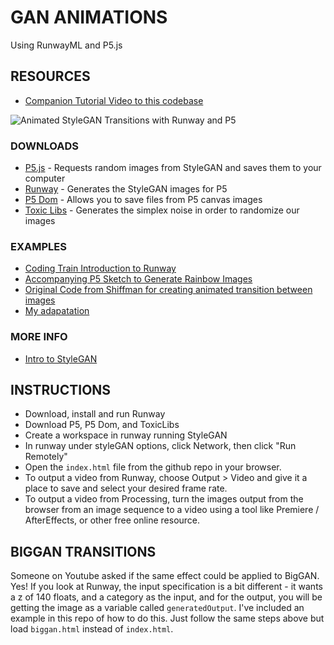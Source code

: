 # GAN ANIMATIONS
Using RunwayML and P5.js

## RESOURCES

* [Companion Tutorial Video to this codebase](https://youtu.be/YmcpA2uuvZk)

![Animated StyleGAN Transitions with Runway and P5](https://prototypes.mikeheavers.com/transfer/stylegan-transitions.gif)


### DOWNLOADS
* [P5.js](http://p5js.org/) - Requests random images from StyleGAN and saves them to your computer
* [Runway](https://runwayml.com/) - Generates the StyleGAN images for P5
* [P5 Dom](https://p5js.org/reference/#/libraries/p5.dom) - Allows you to save files from P5 canvas images
* [Toxic Libs](http://haptic-data.com/toxiclibsjs) - Generates the simplex noise in order to randomize our images

### EXAMPLES

* [Coding Train Introduction to Runway](https://www.youtube.com/watch?v=QzRW0xzm10c&t=6622s)
* [Accompanying P5 Sketch to Generate Rainbow Images](https://editor.p5js.org/codingtrain/sketches/K6l0JbS6u)
* [Original Code from Shiffman for creating animated transition between images](https://editor.p5js.org/codingtrain/sketches/KVXguIFNg)
* [My adapatation](https://github.com/heaversm/runway-stylegan-animations)

### MORE INFO

* [Intro to StyleGAN](https://www.youtube.com/watch?v=-cOYwZ2XcAc)

## INSTRUCTIONS

* Download, install and run Runway 
* Download P5, P5 Dom, and ToxicLibs
* Create a workspace in runway running StyleGAN
* In runway under styleGAN options, click Network, then click "Run Remotely"
* Open the `index.html` file from the github repo in your browser.
* To output a video from Runway, choose Output > Video and give it a place to save and select your desired frame rate.
* To output a video from Processing, turn the images output from the browser from an image sequence to a video using a tool like Premiere / AfterEffects, or other free online resource.

## BIGGAN TRANSITIONS

Someone on Youtube asked if the same effect could be applied to BigGAN. Yes! If you look at Runway, the input specification is a bit different - it wants a z of 140 floats, and a category as the input, and for the output, you will be getting the image as a variable called `generatedOutput`. I've included an example in this repo of how to do this. Just follow the same steps above but load `biggan.html` instead of `index.html`.